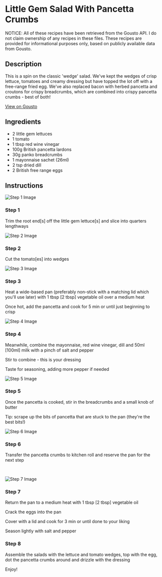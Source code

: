 # Little Gem Salad With Pancetta Crumbs 

NOTICE: All of these recipes have been retrieved from the Gousto API. I do not claim ownership of any recipes in these files. These recipes are provided for informational purposes only, based on publicly available data from Gousto.

## Description

This is a spin on the classic 'wedge' salad. We've kept the wedges of crisp lettuce, tomatoes and creamy dressing but have topped the lot off with a free-range fried egg. We've also replaced bacon with herbed pancetta and croutons for crispy breadcrumbs, which are combined into crispy pancetta crumbs - best of both!

[View on Gousto](https://www.gousto.co.uk/recipes/cookbook/little-gem-salad-with-pancetta-crumbs)

## Ingredients

- 2 little gem lettuces
- 1 tomato
- 1 tbsp red wine vinegar
- 100g British pancetta lardons
- 30g panko breadcrumbs
- 1 mayonnaise sachet (26ml)
- 2 tsp dried dill 
- 2 British free range eggs

## Instructions

![Step 1 Image](https://production-media.gousto.co.uk/cms/recipe-step-image/560.-step--1-x200.jpg)

### Step 1

Trim the root end<span class="text-danger">[s]</span>&nbsp;off the little gem lettuce<span class="text-danger">[s]</span>&nbsp;and slice into quarters lengthways

![Step 2 Image](https://production-media.gousto.co.uk/cms/recipe-step-image/560.-step--2-x200.jpg)

### Step 2

Cut the tomato<span class="text-danger">[es]</span>&nbsp;into wedges

![Step 3 Image](https://production-media.gousto.co.uk/cms/recipe-step-image/560.-step--3-x200.jpg)

### Step 3

Heat a wide-based pan (preferably non-stick with a matching lid which you'll use later) with 1 tbsp <span class="text-danger">[2 tbsp]</span> vegetable oil over a medium heat


Once hot, add the pancetta and cook for 5 min or until just beginning to crisp

![Step 4 Image](https://production-media.gousto.co.uk/cms/recipe-step-image/560.-step--4-x200.jpg)

### Step 4

Meanwhile, combine the mayonnaise, red wine vinegar, dill and 50ml <span class="text-danger">[100ml]</span> milk with a pinch of salt and pepper


Stir to combine - this is your dressing


Taste for seasoning, adding more pepper if needed&nbsp;

![Step 5 Image](https://production-media.gousto.co.uk/cms/recipe-step-image/560.-step--5-x200.jpg)

### Step 5

Once the pancetta is cooked, stir in the breadcrumbs and a small knob of butter


Tip: scrape up the bits of pancetta that are stuck to the pan (they're the best bits!)

![Step 6 Image](https://production-media.gousto.co.uk/cms/recipe-step-image/560.-step--6-x200.jpg)

### Step 6

Transfer the pancetta crumbs to kitchen roll and reserve the pan for the next step


&nbsp;

![Step 7 Image](https://production-media.gousto.co.uk/cms/recipe-step-image/560.-step--7-x200.jpg)

### Step 7

Return the pan to a medium heat with 1 tbsp <span class="text-danger">[2 tbsp]</span> vegetable oil


Crack the eggs into the pan


Cover with a lid and cook for 3 min or until done to your liking


Season lightly with salt and pepper

### Step 8

Assemble the salads with the lettuce and tomato wedges, top with the egg, dot the pancetta crumbs around and drizzle with the dressing


Enjoy!

